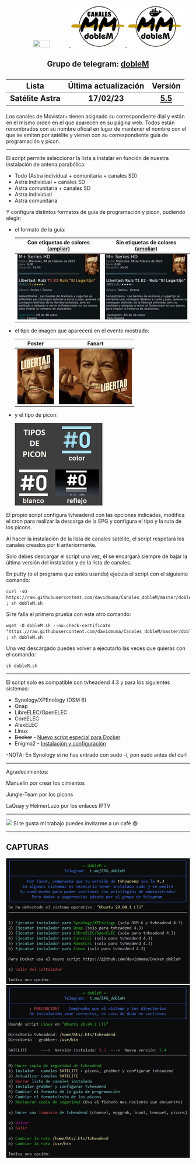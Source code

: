 <p align="center">
  <a href="https://github.com/davidmuma/EPG_dobleM"> <img src="https://raw.githubusercontent.com/davidmuma/EPG_dobleM/master/Images/logo_dobleM.png" width="30%" height="30%"> </a>
  <a href="https://github.com/davidmuma/Canales_dobleM"> <img src="https://raw.githubusercontent.com/davidmuma/Canales_dobleM/master/Images/logo_dobleM.png" width="30%" height="30%"> </a>
  <a href="https://github.com/davidmuma/Docker_dobleM"> <img src="https://raw.githubusercontent.com/davidmuma/Docker_dobleM/master/Images/logo_dobleM.png" width="30%" height="30%"> </a>
</p>

<h2 align="center">
  Grupo de telegram: <a href="https://t.me/EPG_dobleM">dobleM</a>
</h2>

<h2 align="center">
  
  | Lista | Última actualización | Versión |
  | :-:	| :-: | :-: |
  | Satélite Astra | 17/02/23 | [ 5.5 ](https://github.com/davidmuma/Canales_dobleM/blob/master/Varios/changelog.md) |
  
</h2>

Los canales de Movistar+ tienen asignado su correspondiente dial y están en el mismo orden en el que aparecen en su página web.
Todos están renombrados con su nombre oficial en lugar de mantener el nombre con el que se emiten por satélite y vienen con su correspondiente guía de programación y  picon. 
***
El script permite seleccionar la lista a instalar en función de nuestra instalación de antena parabólica:
- Todo (Astra individual + comunitaria + canales SD)
- Astra individual + canales SD
- Astra comunitaria + canales SD
- Astra individual
- Astra comunitaria

Y configura distintos formatos de guía de programación y picon, pudiendo elegir:
- el formato de la guía:

  | Con etiquetas de colores [(ampliar)](https://raw.githubusercontent.com/davidmuma/Canales_dobleM/master/Varios/EPG/kodicolor.jpg) | Sin etiquetas de colores [(ampliar)](https://raw.githubusercontent.com/davidmuma/Canales_dobleM/master/Varios/EPG/kodisincolor.jpg) |
  | :-:	| :-: |
  | <a href="https://raw.githubusercontent.com/davidmuma/Canales_dobleM/master/Varios/EPG/kodicolor.jpg"><img src="https://raw.githubusercontent.com/davidmuma/Canales_dobleM/master/Varios/EPG/kodicolorp.jpg"></a> | <a href="https://raw.githubusercontent.com/davidmuma/Canales_dobleM/master/Varios/EPG/kodisincolor.jpg"><img src="https://raw.githubusercontent.com/davidmuma/Canales_dobleM/master/Varios/EPG/kodisincolorp.jpg"></a> |
 
 - el tipo de imagen que aparecerá en el evento mostrado:

   | Poster | Fanart |
   | :-:	| :-: |
   | ![alt text](https://raw.githubusercontent.com/davidmuma/Canales_dobleM/master/Varios/EPG/poster.jpg) | ![alt text](https://raw.githubusercontent.com/davidmuma/Canales_dobleM/master/Varios/EPG/fanart.jpg) |

- y el tipo de picon:

  ![alt text](https://raw.githubusercontent.com/davidmuma/Canales_dobleM/master/Varios/EPG/picon.png)

El propio script configura tvheadend con las opciones indicadas, modifica el cron para realizar la descarga de la EPG y configura el tipo y la ruta de los picons.

Al hacer la instalación de la lista de canales satélite, el script respetará los canales creados por ti anteriormente.

Solo debes descargar el script una vez, él se encargará siempre de bajar la última versión del instalador y de la lista de canales.

En putty (o el programa que estés usando) ejecuta el script con el siguiente comando:
```
curl -sO https://raw.githubusercontent.com/davidmuma/Canales_dobleM/master/dobleM.sh ; sh dobleM.sh
```
Si te falla el primero prueba con este otro comando:
```
wget -O dobleM.sh --no-check-certificate "https://raw.githubusercontent.com/davidmuma/Canales_dobleM/master/dobleM.sh" ; sh dobleM.sh
```
Una vez descargado puedes volver a ejecutarlo las veces que quieras con el comando:
```
sh dobleM.sh
```
***
El script solo es compatible con tvheadend 4.3 y para los siguientes sistemas:

- Synology/XPEnology (DSM 6)
- Qnap
- LibreELEC/OpenELEC
- CoreELEC
- AlexELEC
- Linux
- ~~Docker~~ - [Nuevo script especial para Docker](https://github.com/davidmuma/Docker_dobleM/blob/main/README.md)
- Enigma2 - [Instalación y configuración](https://github.com/davidmuma/Canales_dobleM/blob/master/Varios/INSenigma2.md)

-NOTA: En Synology si no has entrado con sudo -i, pon sudo antes del curl
***
Agradecimientos:

Manuelin por crear los cimientos

Jungle-Team por los picons

LaQuay y HelmerLuzo por los enlaces IPTV
***
<a href="https://www.paypal.me/EPGdobleM"><img src="http://www.webgrabplus.com/sites/default/files/styles/thumbnail/public/badges/donation.png" style="height: auto !important;width: auto !important;" ></a> Si te gusta mi trabajo puedes invitarme a un café :smile:
***
## CAPTURAS
![alt text](https://raw.githubusercontent.com/davidmuma/Canales_dobleM/master/Images/I1.jpg)
![alt text](https://raw.githubusercontent.com/davidmuma/Canales_dobleM/master/Images/I2.jpg)
